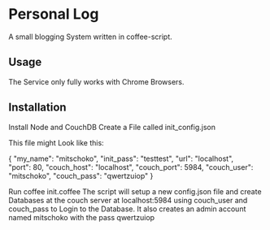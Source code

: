 # Personal Log

A small blogging System written in coffee-script.

## Usage
The Service only fully works with Chrome Browsers.

## Installation
Install Node and CouchDB
Create a File called init_config.json

This file might Look like this:
 
{
  "my_name": "mitschoko",
  "init_pass": "testtest",
  "url":   "localhost",  
  "port": 80,
  "couch_host": "localhost",
  "couch_port":  5984,
  "couch_user":  "mitschoko",
  "couch_pass":  "qwertzuiop"
}

Run 
coffee init.coffee
The script will setup a new config.json file and create Databases at the couch server at localhost:5984 using couch_user and couch_pass to Login to the Database. It also creates an admin account named mitschoko with the pass qwertzuiop 

